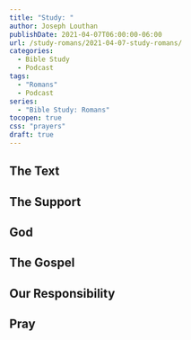 ```yaml
---
title: "Study: "
author: Joseph Louthan
publishDate: 2021-04-07T06:00:00-06:00
url: /study-romans/2021-04-07-study-romans/
categories:
  - Bible Study
  - Podcast
tags:
  - "Romans"
  - Podcast
series:
  - "Bible Study: Romans"
tocopen: true
css: "prayers"
draft: true
---
```

## The Text

## The Support

## God

## The Gospel

## Our Responsibility

## Pray

<div style="font-variant: small-caps;">

</div>

```text

```
